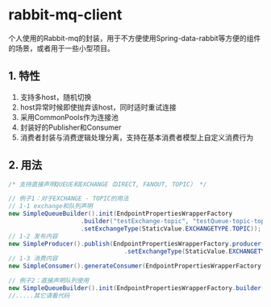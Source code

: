 # rabbit-mq-client
个人使用的Rabbit-mq的封装，用于不方便使用Spring-data-rabbit等方便的组件的场景，或者用于一些小型项目。

## 1. 特性
1. 支持多host，随机切换
2. host异常时候即使抛弃该host，同时适时重试连接
3. 采用CommonPools作为连接池
4. 封装好的Publisher和Consumer
5. 消费者封装与消费逻辑处理分离，支持在基本消费者模型上自定义消费行为

## 2. 用法
```java
/* 支持直接声明QUEUE和EXCHANGE（DIRECT, FANOUT, TOPIC） */

// 例子1：对于EXCHANGE - TOPIC的用法
// 1-1 exchange和队列声明
new SimpleQueueBuilder().init(EndpointPropertiesWrapperFactory
					.builder("testExchange-topic", "testQueue-topic-topic1", "topic")
					.setExchangeType(StaticValue.EXCHANGETYPE.TOPIC));
// 1-2 发布内容
new SimpleProducer().publish(EndpointPropertiesWrapperFactory.producer("testExchange-topic", "topic")
								.setExchangeType(StaticValue.EXCHANGETYPE.TOPIC),"testMessage:"+new Date());
// 1-3 消费内容
new SimpleConsumer().generateConsumer(EndpointPropertiesWrapperFactory.consumer("testQueue-topic-topic1"), SysoutConsumer.class, 2);

// 例子2：直接声明队列使用
new SimpleQueueBuilder().init(EndpointPropertiesWrapperFactory.builder("queue"));
//.....其它请看代码
```


